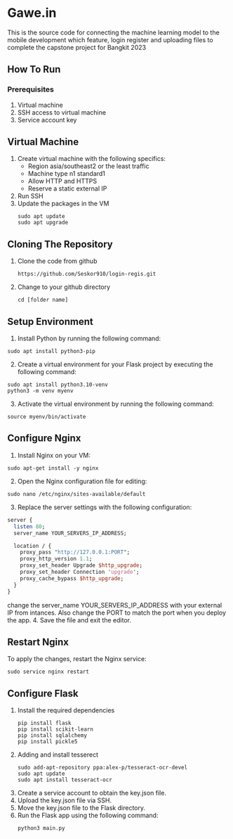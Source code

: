 # Gawe.in

This is the source code for connecting the machine learning model to the mobile development which feature, login register and uploading files to complete the capstone project for Bangkit 2023

## How To Run
### Prerequisites
1. Virtual machine
2. SSH access to virtual machine
3. Service account key

## Virtual Machine
1. Create virtual machine with the following specifics:
      - Region asia/southeast2 or the least traffic
      - Machine type n1 standard1
      - Allow HTTP and HTTPS
      - Reserve a static external IP
2. Run SSH
3. Update the packages in the VM
   ```shell
   sudo apt update
   sudo apt upgrade
   ```

## Cloning The Repository
1. Clone the code from github
   ```shell
   https://github.com/Seskor910/login-regis.git
   ```
   
2. Change to your github directory
   ```shell
   cd [folder name]

## Setup Environment
1. Install Python by running the following command:
```shell
sudo apt install python3-pip
```
2. Create a virtual environment for your Flask project by executing the following command:
```shell
sudo apt install python3.10-venv
python3 -m venv myenv
```
3. Activate the virtual environment by running the following command:
```shell
source myenv/bin/activate
```

## Configure Nginx
1. Install Nginx on your VM:
```shell
sudo apt-get install -y nginx
```
2. Open the Nginx configuration file for editing:
```shell
sudo nano /etc/nginx/sites-available/default
```
3. Replace the server settings with the following configuration:
```perl
server {
  listen 80;
  server_name YOUR_SERVERS_IP_ADDRESS;

  location / {
    proxy_pass "http://127.0.0.1:PORT";
    proxy_http_version 1.1;
    proxy_set_header Upgrade $http_upgrade;
    proxy_set_header Connection 'upgrade';
    proxy_cache_bypass $http_upgrade;
  }
}
```
change the server_name YOUR_SERVERS_IP_ADDRESS with your external IP from intances. Also change the PORT to match the port when you deploy the app.
4. Save the file and exit the editor.

## Restart Nginx
To apply the changes, restart the Nginx service:
```shell
sudo service nginx restart
```

## Configure Flask
1. Install the required dependencies
   ```shell
   pip install flask
   pip install scikit-learn
   pip install sqlalchemy
   pip install pickle5
   ```
2. Adding and install tesserect
   ```shell
   sudo add-apt-repository ppa:alex-p/tesseract-ocr-devel
   sudo apt update
   sudo apt install tesseract-ocr
   ```
3. Create a service account to obtain the key.json file.
4. Upload the key.json file via SSH.
5. Move the key.json file to the Flask directory.
6. Run the Flask app using the following command:
   ```shell
   python3 main.py
   ```
